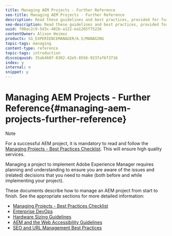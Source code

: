 ```yaml
---
title: Managing AEM Projects - Further Reference
seo-title: Managing AEM Projects - Further Reference
description: Read these guidelines and best practices, provided for further reference, when managing your project.
seo-description: Read these guidelines and best practices, provided for further reference, when managing your project.
uuid: f00ac2c9-5d3c-402b-a122-ea1265f75226
contentOwner: Alison Heimoz
products: SG_EXPERIENCEMANAGER/6.5/MANAGING
topic-tags: managing
content-type: reference
topic-tags: introduction
discoiquuid: 35ab468f-0302-42e5-8556-9237af6f3716
index: y
internal: n
snippet: y
---
```


# Managing AEM Projects - Further Reference{#managing-aem-projects-further-reference}

>[!NOTE]
>
>For a successful AEM project, it is mandatory to read and follow the [Managing Projects - Best Practices Checklist](../../managing/using/best-practices.md). This will ensure high quality services.

Managing a project to implement Adobe Experience Manager requires planning and understanding to ensure you are aware of the issues and (related) decisions that you need to make (both before and while implementing your project).

These documents describe how to manage an AEM project from start to finish. See the appropriate sections for more detailed information:

* [Managing Projects - Best Practices Checklist](../../managing/using/best-practices.md)
* [Enterprise DevOps](/managing/using/enterprise-devops.md)
* [Hardware Sizing Guidelines](../../managing/using/hardware-sizing-guidelines.md)
* [AEM and the Web Accessibility Guidelines](/managing/using/web-accessibility.md)
* [SEO and URL Management Best Practices](../../managing/using/seo-and-url-management.md)

